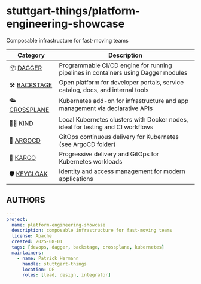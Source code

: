 # stuttgart-things/platform-engineering-showcase

Composable infrastructure for fast-moving teams

| Category    | Description           |
|-------------|-----------------------|
| 📦 [DAGGER](./dagger/README.md)      | Programmable CI/CD engine for running pipelines in containers using Dagger modules |
| 🛠️ [BACKSTAGE](./backstage/README.md) | Open platform for developer portals, service catalog, docs, and internal tools |
| 🛳️ [CROSSPLANE](./crossplane/README.md) | Kubernetes add-on for infrastructure and app management via declarative APIs |
| 🧑‍🔬 [KIND](./kind/README.md)        | Local Kubernetes clusters with Docker nodes, ideal for testing and CI workflows |
| 🚦 [ARGOCD](./argocd/README.md)      | GitOps continuous delivery for Kubernetes (see ArgoCD folder) |
| 🚚 [KARGO](./kargo/README.md)        | Progressive delivery and GitOps for Kubernetes workloads |
| 🛡️ [KEYCLOAK](./keycloak/README.md)  | Identity and access management for modern applications |

## AUTHORS

```yaml
---
project:
  name: platform-engineering-showcase
  description: composable infrastructure for fast-moving teams
  license: Apache
  created: 2025-08-01
  tags: [devops, dagger, backstage, crossplane, kubernetes]
  maintainers:
    - name: Patrick Hermann
      handle: stuttgart-things
      location: DE
      roles: [lead, design, integrator]
```
